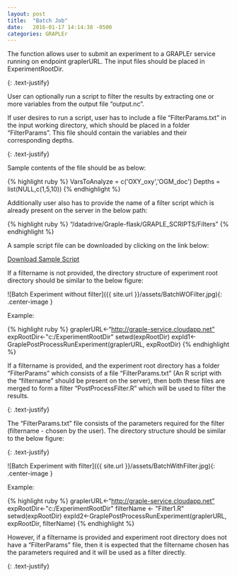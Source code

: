 ```yaml
---
layout: post
title:  "Batch Job"
date:   2016-01-17 14:14:38 -0500
categories: GRAPLEr
---
```

<p>The function allows user to submit an experiment to a GRAPLEr service running on endpoint graplerURL. The input files should be placed in ExperimentRootDir.</p>{: .text-justify} 

User can optionally run a script to filter the results by extracting one or more variables from the output file “output.nc”. 

<p>If user desires to run a script, user has to include a file “FilterParams.txt” in the input working directory, which should be placed in a folder “FilterParams”. This file should contain the variables and their corresponding depths. </p>{: .text-justify}

Sample contents of the file should be as below:

{% highlight ruby %}
VarsToAnalyze = c('OXY_oxy','OGM_doc')
Depths = list(NULL,c(1,5,10))
{% endhighlight %}

Additionally user also has to provide the name of a filter script which is already present on the server in the below path:

{% highlight ruby %}
“/datadrive/Graple-flask/GRAPLE_SCRIPTS/Filters”
{% endhighlight %}

A sample script file can be downloaded by clicking on the link below:

<a href="{{ site.url }}/assets/SampleFilter.R">Download Sample Script</a>

If a filtername is not provided, the directory structure of experiment root directory should be similar to the below figure:

![Batch Experiment without filter]({{ site.url }}/assets/BatchWOFilter.jpg){: .center-image }

Example: 

{% highlight ruby %}
graplerURL<-“http://graple-service.cloudapp.net”
expRootDir<-"c:/ExperimentRootDir"
setwd(expRootDir)
expId1<-GraplePostProcessRunExperiment(graplerURL, expRootDir)
{% endhighlight %}

<p>If a filtername is provided, and the experiment root directory has a folder “FilterParams” which consists of a file “FilterParams.txt” (An R script with the “filtername” should be present on the server), then both these files are merged to form a filter “PostProcessFilter.R” which will be used to filter the results.</p>{: .text-justify}

<p>The “FilterParams.txt” file consists of the parameters required for the filter (filtername - chosen by the user). The directory structure should be similar to the below figure:</p>{: .text-justify} 

![Batch Experiment with filter]({{ site.url }}/assets/BatchWithFilter.jpg){: .center-image }

Example: 

{% highlight ruby %}
graplerURL<-“http://graple-service.cloudapp.net”
expRootDir<-"c:/ExperimentRootDir"
filterName <- "Filter1.R"
setwd(expRootDir)
expId2<-GraplePostProcessRunExperiment(graplerURL, expRootDir, filterName)
{% endhighlight %}

<p>However, if a filtername is provided and experiment root directory does not have a “FilterParams” file, then it is expected that the filtername chosen has the parameters required and it will be used as a filter directly.</p>{: .text-justify} 
